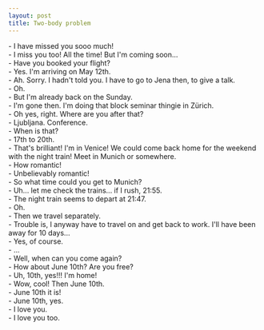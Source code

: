 ```yaml
---  
layout: post  
title: Two-body problem  
---  
```

  
\- I have missed you sooo much!  
\- I miss you too! All the time! But I'm coming soon...  
\- Have you booked your flight?  
\- Yes. I'm arriving on May 12th.  
\- Ah. Sorry. I hadn't told you. I have to go to Jena then, to give a talk.  
\- Oh.  
\- But I'm already back on the Sunday.  
\- I'm gone then. I'm doing that block seminar thingie in Zürich.  
\- Oh yes, right. Where are you after that?  
\- Ljubljana. Conference.    
\- When is that?   
\- 17th to 20th.  
\- That's brilliant! I'm in Venice! We could come back home for the weekend with the night train! Meet in Munich or somewhere.  
\- How romantic!  
\- Unbelievably romantic!  
\- So what time could you get to Munich?  
\- Uh... let me check the trains... if I rush, 21:55.  
\- The night train seems to depart at 21:47.  
\- Oh.  
\- Then we travel separately.  
\- Trouble is, I anyway have to travel on and get back to work. I'll have been away for 10 days...  
\- Yes, of course.   
\- ...  
\- Well, when can you come again?  
\- How about June 10th? Are you free?  
\- Uh, 10th, yes!!! I'm home!  
\- Wow, cool! Then June 10th.  
\- June 10th it is!  
\- June 10th, yes.  
\- I love you.  
\- I love you too.   
